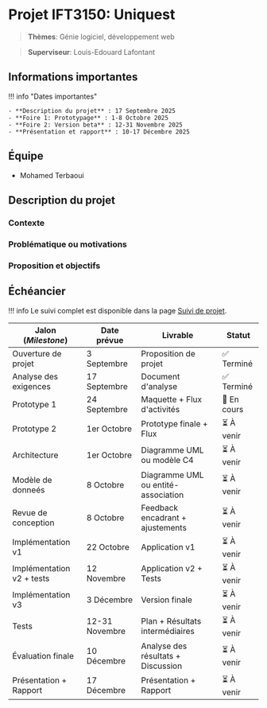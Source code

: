 # Projet IFT3150: Uniquest

> **Thèmes**: Génie logiciel, développement web

> **Superviseur**: Louis-Edouard Lafontant

## Informations importantes

!!! info "Dates importantes"

    - **Description du projet** : 17 Septembre 2025
    - **Foire 1: Prototypage** : 1-8 Octobre 2025
    - **Foire 2: Version beta** : 12-31 Novembre 2025
    - **Présentation et rapport** : 10-17 Décembre 2025

## Équipe

- Mohamed Terbaoui

## Description du projet

### Contexte

### Problématique ou motivations

### Proposition et objectifs

## Échéancier

!!! info
    Le suivi complet est disponible dans la page [Suivi de projet](suivi.md).

| Jalon (_Milestone_)       | Date prévue    | Livrable                            | Statut      |
| ------------------------- | -------------- | ----------------------------------- | ----------- |
| Ouverture de projet       | 3 Septembre    | Proposition de projet               | ✅ Terminé  |
| Analyse des exigences     | 17 Septembre   | Document d'analyse                  | ✅ Terminé  |
| Prototype 1               | 24 Septembre   | Maquette + Flux d'activités         | 🔄 En cours  |
| Prototype 2               | 1er Octobre    | Prototype finale + Flux             | ⏳ À venir  |
| Architecture              | 1er Octobre    | Diagramme UML ou modèle C4          | ⏳ À venir  |
| Modèle de donneés         | 8 Octobre      | Diagramme UML ou entité-association | ⏳ À venir  |
| Revue de conception       | 8 Octobre      | Feedback encadrant + ajustements    | ⏳ À venir  |
| Implémentation v1         | 22 Octobre     | Application v1                      | ⏳ À venir  |
| Implémentation v2 + tests | 12 Novembre    | Application v2 + Tests              | ⏳ À venir  |
| Implémentation v3         | 3 Décembre     | Version finale                      | ⏳ À venir  |
| Tests                     | 12-31 Novembre | Plan + Résultats intermédiaires     | ⏳ À venir  |
| Évaluation finale         | 10 Décembre    | Analyse des résultats + Discussion  | ⏳ À venir  |
| Présentation + Rapport    | 17 Décembre    | Présentation + Rapport              | ⏳ À venir  |
